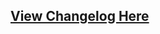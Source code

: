 ## [View Changelog Here](https://github.com/Cammin/LDtkUnity/blob/develop/Assets/LDtkUnity/CHANGELOG.md)